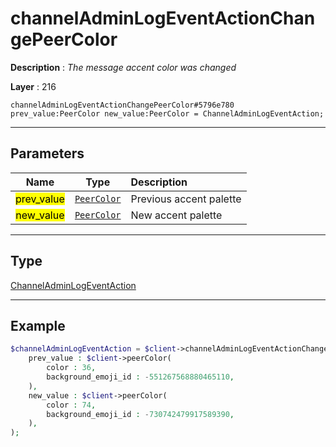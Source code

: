 # channelAdminLogEventActionChangePeerColor

**Description** : *The message accent color was changed*

**Layer** : 216

```tl
channelAdminLogEventActionChangePeerColor#5796e780 prev_value:PeerColor new_value:PeerColor = ChannelAdminLogEventAction;
```

---

## Parameters

| Name | Type | Description |
| :---: | :---: | :--- |
| <mark>prev_value</mark> | [`PeerColor`](type/PeerColor) | Previous accent palette |
| <mark>new_value</mark> | [`PeerColor`](type/PeerColor) | New accent palette |

---

## Type

[ChannelAdminLogEventAction](type/ChannelAdminLogEventAction)

---

## Example

```php
$channelAdminLogEventAction = $client->channelAdminLogEventActionChangePeerColor(
	prev_value : $client->peerColor(
		color : 36,
		background_emoji_id : -551267568880465110,
	),
	new_value : $client->peerColor(
		color : 74,
		background_emoji_id : -730742479917589390,
	),
);
```